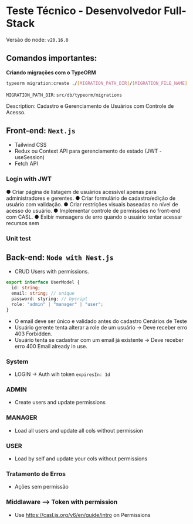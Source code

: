# Teste Técnico - Desenvolvedor Full-Stack

Versão do node: `v20.16.0`

## Comandos importantes:

**Criando migrações com o TypeORM**
```bash
typeorm migration:create ./[MIGRATION_PATH_DIR]/[MIGRATION_FILE_NAME]
```

`MIGRATION_PATH_DIR`: `src/db/typeorm/migrations`

Description: Cadastro e Gerenciamento de Usuários com Controle de Acesso.

## Front-end: `Next.js`

- Tailwind CSS
- Redux ou Context API para gerenciamento de estado (JWT - useSession)
- Fetch API

### Login with JWT

● Criar página de listagem de usuários acessível apenas para administradores e
gerentes.
● Criar formulário de cadastro/edição de usuário com validação.
● Criar restrições visuais baseadas no nível de acesso do usuário.
● Implementar controle de permissões no front-end com CASL.
● Exibir mensagens de erro quando o usuário tentar acessar recursos sem

### Unit test

## Back-end: `Node with Nest.js`


- CRUD Users with permissions.
```ts
export interface UserModel {
  id: string;
  email: string; // unique
  password: styring; // bycript
  role: "admin" | "manager" | "user";
}
```
- O email deve ser único e validado antes do cadastro
Cenários de Teste
- Usuário gerente tenta alterar a role de um usuário → Deve receber erro 403
Forbidden.
-  Usuário tenta se cadastrar com um email já existente → Deve receber erro
400 Email already in use.

### System
  - LOGIN -> Auth wih token `expiresIn: 1d`

### ADMIN
  - Create users and update permissions

### MANAGER
  - Load all users and update all cols without permission

### USER
  - Load by self and update your cols without permissions

### Tratamento de Erros
  - Ações sem permissão

### Middlaware --> Token with permission
  - Use https://casl.js.org/v6/en/guide/intro on Permissions
